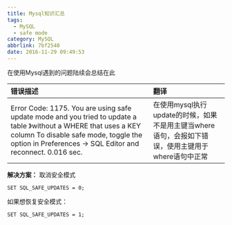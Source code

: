 ```yaml
---
title: Mysql知识汇总
tags:
  - MySQL
  - safe mode
category: MySQL
abbrlink: 7bf2540
date: 2016-11-29 09:49:53
---
```


在使用Mysql遇到的问题陆续会总结在此

| 错误描述     |     翻译 |
| :-------- | :--------|
|  Error Code: 1175. You are using safe update mode and you tried to update a table 》without a WHERE that uses a KEY column To disable safe mode, toggle the option in Preferences -> SQL Editor and reconnect.	0.016 sec.   | 在使用mysql执行update的时候，如果不是用主键当where语句，会报如下错误，使用主键用于where语句中正常|
**解决方案：**  取消安全模式

	SET SQL_SAFE_UPDATES = 0;

如果想恢复安全模式：

	SET SQL_SAFE_UPDATES = 1;
